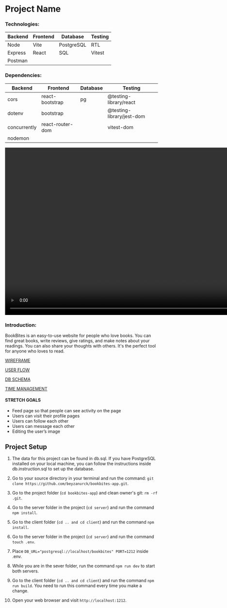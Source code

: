 # Project Name

### Technologies: 

| Backend 	| Frontend 	| Database   	| Testing   	|
|---------	|----------	|------------	|-----------	|
| Node    	| Vite     	| PostgreSQL 	| RTL       	|
| Express 	| React    	| SQL        	| Vitest    	|
| Postman 	|     	    |         	    |       	    |


### Dependencies: 

| Backend      	| Frontend        	| Database 	| Testing                   	|
|--------------	|-----------------	|----------	|---------------------------	|
| cors         	| react-bootstrap 	| pg       	| @testing-library/react    	|
| dotenv       	| bootstrap       	|          	| @testing-library/jest-dom 	|
| concurrently 	| react-router-dom 	|          	| vitest-dom                	|
| nodemon      	|                 	|          	|                           	|

<video width="900" height="550" controls>
  <source src="/client/public/bookbites2.webm" type="video/webm">
  Your browser does not support the video tag.
</video>

 
### Introduction:

BookBites is an easy-to-use website for people who love books. You can find great books, write reviews, give ratings, and make notes about your readings. You can also share your thoughts with others. It's the perfect tool for anyone who loves to read.

[WIREFRAME](https://docs.google.com/document/d/1NmcmOL7xhBAnZpQ8qrA7-AZ5A8HHKMlKz5rg43rStBE/edit#heading=h.pk2anoxkgn7g)

[USER FLOW](https://docs.google.com/document/d/1NmcmOL7xhBAnZpQ8qrA7-AZ5A8HHKMlKz5rg43rStBE/edit#heading=h.2ym2dm87nqoe)

[DB SCHEMA](https://docs.google.com/document/d/1NmcmOL7xhBAnZpQ8qrA7-AZ5A8HHKMlKz5rg43rStBE/edit#heading=h.jk8agzwxywxx)

[TIME MANAGEMENT](https://docs.google.com/document/d/1NmcmOL7xhBAnZpQ8qrA7-AZ5A8HHKMlKz5rg43rStBE/edit#heading=h.bgu51xvagxmv)

#### STRETCH GOALS


- Feed page so that people can see activity on the page
- Users can visit their profile pages
- Users can follow each other
- Users can message each other
- Editing the user’s image


## Project Setup

1. The data for this project can be found in db.sql. If you have PostgreSQL installed on your local machine, you can follow the instructions inside db.instruction.sql to set up the database.

2. Go to your source directory in your terminal and run the command: `git clone https://github.com/beyzanurck/bookbites-app.git`.

3. Go to the project folder (`cd bookbites-app`) and clean owner's git: `rm -rf .git`.

4. Go to the server folder in the project (`cd server`) and run the command `npm install`.

5. Go to the client folder (`cd .. and cd client`) and run the command `npm install`.

6. Go to the server folder in the project (`cd server`) and run the command `touch .env`.

7. Place `DB_URL="postgresql://localhost/bookbites" PORT=1212` inside .env.

8. While you are in the sever folder, run the command `npm run dev` to start both servers.

9. Go to the client folder (`cd .. and cd client`) and run the command `npm run build`. You need to run this command every time you make a change.

10. Open your web browser and visit `http://localhost:1212`.